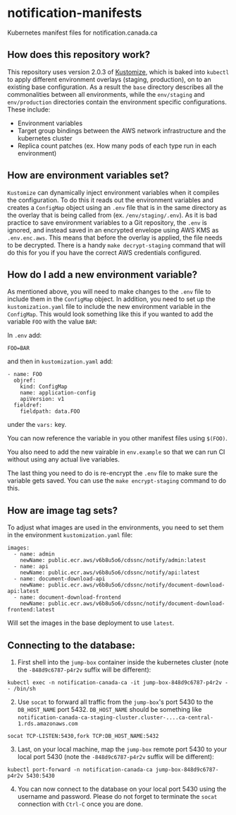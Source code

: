 # notification-manifests
Kubernetes manifest files for notification.canada.ca

## How does this repository work?

This repository uses version 2.0.3 of [Kustomize](https://github.com/kubernetes-sigs/kustomize/tree/v2.0.3), which is baked into `kubectl` to apply different environment overlays (staging, production), on to an existing base configuration. As a result the `base` directory describes all the commonalities between all environments, while the `env/staging` and `env/production` directories contain the environment specific configurations. These include:

- Environment variables
- Target group bindings between the AWS network infrastructure and the kubernetes cluster
- Replica count patches (ex. How many pods of each type run in each environment)

## How are environment variables set?

`Kustomize` can dynamically inject environment variables when it compiles the configuration. To do this it reads out the environment variables and creates a `ConfigMap` object using an `.env` file that is in the same directory as the overlay that is being called from (ex. `/env/staging/.env`). As it is bad practice to save environment variables to a Git repository, the `.env` is ignored, and instead saved in an encrypted envelope using AWS KMS as `.env.enc.aws`. This means that before the overlay is applied, the file needs to be decrypted. There is a handy `make decrypt-staging` command that will do this for you if you have the correct AWS credentials configured. 

## How do I add a new environment variable?

As mentioned above, you will need to make changes to the `.env` file to include them in the `ConfigMap` object. In addition, you need to set up the `kustomization.yaml` file to include the new environment variable in the `ConfigMap`. This would look something like this if you wanted to add the variable `FOO` with the value `BAR`:

In `.env` add:

```
FOO=BAR
```

and then in `kustomization.yaml` add:

```
- name: FOO
  objref:
    kind: ConfigMap
    name: application-config
    apiVersion: v1
  fieldref:
    fieldpath: data.FOO

```

under the `vars:` key.

You can now reference the variable in you other manifest files using `$(FOO)`.

You also need to add the new vairable in `env.example` so that we can run CI without using any actual live variables.

The last thing you need to do is re-encrypt the `.env` file to make sure the variable gets saved. You can use the `make encrypt-staging` command to do this.

## How are image tag sets?

To adjust what images are used in the environments, you need to set them in the environment `kustomization.yaml` file:

```
images:
  - name: admin
    newName: public.ecr.aws/v6b8u5o6/cdssnc/notify/admin:latest
  - name: api
    newName: public.ecr.aws/v6b8u5o6/cdssnc/notify/api:latest
  - name: document-download-api
    newName: public.ecr.aws/v6b8u5o6/cdssnc/notify/document-download-api:latest
  - name: document-download-frontend
    newName: public.ecr.aws/v6b8u5o6/cdssnc/notify/document-download-frontend:latest
```

Will set the images in the base deployment to use `latest`.

## Connecting to the database:

1. First shell into the `jump-box` container inside the kubernetes cluster (note the `-848d9c6787-p4r2v` suffix will be different):
```
kubectl exec -n notification-canada-ca -it jump-box-848d9c6787-p4r2v -- /bin/sh 
```

2. Use `socat` to forward all traffic from the `jump-box`'s port 5430 to the `DB_HOST_NAME` port 5432. `DB_HOST_NAME` should be something like `notification-canada-ca-staging-cluster.cluster-....ca-central-1.rds.amazonaws.com `
```
socat TCP-LISTEN:5430,fork TCP:DB_HOST_NAME:5432
```

3. Last, on your local machine, map the `jump-box` remote port 5430 to your local port 5430 (note the `-848d9c6787-p4r2v` suffix will be different):
```
kubectl port-forward -n notification-canada-ca jump-box-848d9c6787-p4r2v 5430:5430 
```

4. You can now connect to the database on your local port 5430 using the username and password. Please do not forget to terminate the `socat` connection with `Ctrl-C` once you are done.